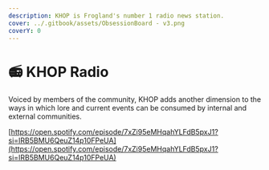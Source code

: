 ```yaml
---
description: KHOP is Frogland's number 1 radio news station.
cover: ../.gitbook/assets/ObsessionBoard - v3.png
coverY: 0
---
```


# 📻 KHOP Radio

Voiced by members of the community, KHOP adds another dimension to the ways in which lore and current events can be consumed by internal and external communities.&#x20;

[https://open.spotify.com/episode/7xZi95eMHqahYLFdB5pxJ1?si=IRB5BMU6QeuZ14p10FPeUA](https://open.spotify.com/episode/7xZi95eMHqahYLFdB5pxJ1?si=IRB5BMU6QeuZ14p10FPeUA)
